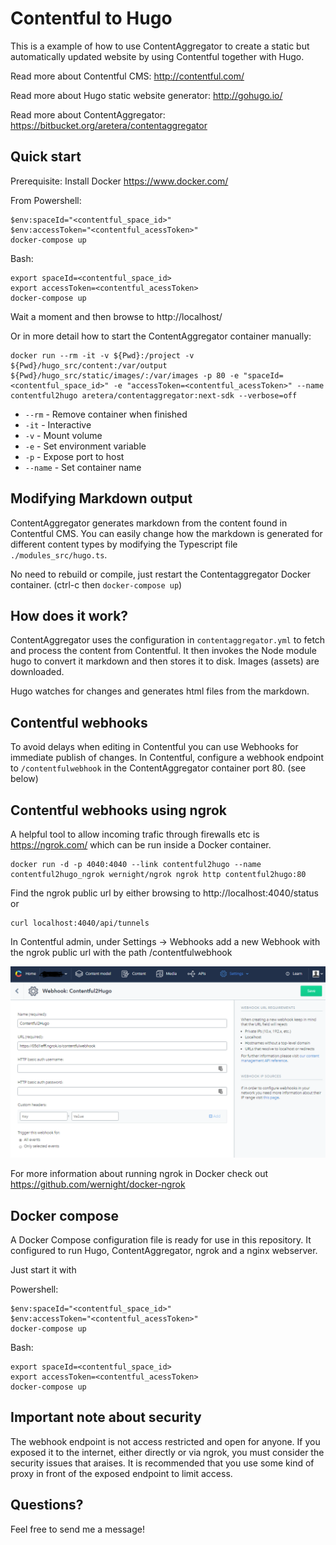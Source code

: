 # Contentful to Hugo #

This is a example of how to use ContentAggregator to create a static but automatically updated website by using Contentful together with Hugo.

Read more about Contentful CMS: http://contentful.com/

Read more about Hugo static website generator: http://gohugo.io/

Read more about ContentAggregator: https://bitbucket.org/aretera/contentaggregator

## Quick start ##

Prerequisite: Install Docker https://www.docker.com/

From Powershell:
```
$env:spaceId="<contentful_space_id>"
$env:accessToken="<contentful_acessToken>"
docker-compose up
```

Bash:
```
export spaceId=<contentful_space_id>
export accessToken=<contentful_acessToken>
docker-compose up
```

Wait a moment and then browse to http://localhost/

Or in more detail how to start the ContentAggregator container manually:

```
docker run --rm -it -v ${Pwd}:/project -v ${Pwd}/hugo_src/content:/var/output ${Pwd}/hugo_src/static/images/:/var/images -p 80 -e "spaceId=<contentful_space_id>" -e "accessToken=<contentful_acessToken>" --name contentful2hugo aretera/contentaggregator:next-sdk --verbose=off
```

* ```--rm``` - Remove container when finished
* ```-it``` - Interactive
* ```-v``` - Mount volume
* ```-e``` - Set environment variable
* ```-p``` - Expose port to host
* ```--name``` - Set container name

## Modifying Markdown output ##
ContentAggregator generates markdown from the content found in Contentful CMS.
You can easily change how the markdown is generated for different content types by modifying the Typescript file ```./modules_src/hugo.ts```.

No need to rebuild or compile, just restart the Contentaggregator Docker container. (ctrl-c then `docker-compose up`)

## How does it work? ##

ContentAggregator uses the configuration in ```contentaggregator.yml``` to fetch and process the content from Contentful. 
It then invokes the Node module hugo to convert it markdown and then stores it to disk. Images (assets) are downloaded.

Hugo watches for changes and generates html files from the markdown.

## Contentful webhooks ##
To avoid delays when editing in Contentful you can use Webhooks for immediate publish of changes.
In Contentful, configure a webhook endpoint to `/contentfulwebhook` in the ContentAggregator container port 80. (see below)

## Contentful webhooks using ngrok ##
A helpful tool to allow incoming trafic through firewalls etc is https://ngrok.com/ which can be run inside a Docker container.

```
docker run -d -p 4040:4040 --link contentful2hugo --name contentful2hugo_ngrok wernight/ngrok ngrok http contentful2hugo:80
```
Find the ngrok public url by either browsing to http://localhost:4040/status or 
```
curl localhost:4040/api/tunnels
```

In Contentful admin, under Settings -> Webhooks add a new Webhook with the ngrok public url with the path /contentfulwebhook

![Contentful webhook screen](Webhook.png)

For more information about running ngrok in Docker check out https://github.com/wernight/docker-ngrok

## Docker compose ##

A Docker Compose configuration file is ready for use in this repository. It configured to run Hugo, ContentAggregator, ngrok and a nginx webserver.

Just start it with 

Powershell:
```
$env:spaceId="<contentful_space_id>"
$env:accessToken="<contentful_acessToken>"
docker-compose up
```

Bash:
```
export spaceId=<contentful_space_id>
export accessToken=<contentful_acessToken>
docker-compose up
```
## Important note about security ##

The webhook endpoint is not access restricted and open for anyone. If you exposed it to the internet, either directly or via ngrok, you must
consider the security issues that araises. It is recommended that you use some kind of proxy in front of the exposed endpoint to 
limit access.

## Questions? ##

Feel free to send me a message!

